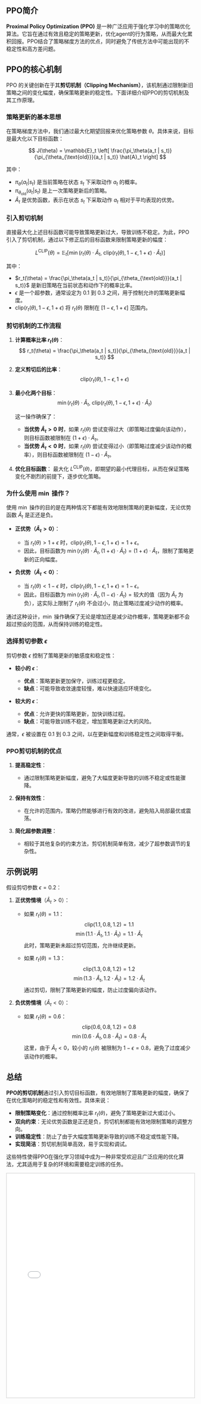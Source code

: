 
## PPO简介

**Proximal Policy Optimization (PPO)** 是一种广泛应用于强化学习中的策略优化算法。它旨在通过有效且稳定的策略更新，优化agent的行为策略，从而最大化累积回报。PPO结合了策略梯度方法的优点，同时避免了传统方法中可能出现的不稳定性和高方差问题。

## PPO的核心机制

PPO 的关键创新在于其**剪切机制（Clipping Mechanism）**，该机制通过限制新旧策略之间的变化幅度，确保策略更新的稳定性。下面详细介绍PPO的剪切机制及其工作原理。

### 策略更新的基本思想

在策略梯度方法中，我们通过最大化期望回报来优化策略参数 $\theta$。具体来说，目标是最大化以下目标函数：

$$
J(\theta) = \mathbb{E}_t \left[ \frac{\pi_\theta(a_t | s_t)}{\pi_{\theta_{\text{old}}}(a_t | s_t)} \hat{A}_t \right]
$$

其中：
- $\pi_\theta(a_t | s_t)$ 是当前策略在状态 $s_t$ 下采取动作 $a_t$ 的概率。
- $\pi_{\theta_{\text{old}}}(a_t | s_t)$ 是上一次策略更新后的策略。
- $\hat{A}_t$ 是优势函数，表示在状态 $s_t$ 下采取动作 $a_t$ 相对于平均表现的优势。

### 引入剪切机制

直接最大化上述目标函数可能导致策略更新过大，导致训练不稳定。为此，PPO 引入了剪切机制，通过以下修正后的目标函数来限制策略更新的幅度：

$$
L^{\text{CLIP}}(\theta) = \mathbb{E}_t \left[ \min \left( r_t(\theta) \cdot \hat{A}_t, \ \text{clip}(r_t(\theta), 1 - \epsilon, 1 + \epsilon) \cdot \hat{A}_t \right) \right]
$$

其中：
- $r_t(\theta) = \frac{\pi_\theta(a_t | s_t)}{\pi_{\theta_{\text{old}}}(a_t | s_t)}$ 是新旧策略在当前状态和动作下的概率比率。
- $\epsilon$ 是一个超参数，通常设定为 $0.1$ 到 $0.3$ 之间，用于控制允许的策略更新幅度。
- $\text{clip}(r_t(\theta), 1 - \epsilon, 1 + \epsilon)$ 将 $r_t(\theta)$ 限制在 $[1 - \epsilon, 1 + \epsilon]$ 范围内。

### 剪切机制的工作流程

1. **计算概率比率 $r_t(\theta)$**：
   $$
   r_t(\theta) = \frac{\pi_\theta(a_t | s_t)}{\pi_{\theta_{\text{old}}}(a_t | s_t)}
   $$

2. **定义剪切后的比率**：
   $$
   \text{clip}(r_t(\theta), 1 - \epsilon, 1 + \epsilon)
   $$

3. **最小化两个目标**：
   $$
   \min \left( r_t(\theta) \cdot \hat{A}_t, \ \text{clip}(r_t(\theta), 1 - \epsilon, 1 + \epsilon) \cdot \hat{A}_t \right)
   $$

   这一操作确保了：
   - **当优势 $\hat{A}_t > 0$ 时**，如果 $r_t(\theta)$ 尝试变得过大（即策略过度偏向该动作），则目标函数被限制在 $(1 + \epsilon) \cdot \hat{A}_t$。
   - **当优势 $\hat{A}_t < 0$ 时**，如果 $r_t(\theta)$ 尝试变得过小（即策略过度减少该动作的概率），则目标函数被限制在 $(1 - \epsilon) \cdot \hat{A}_t$。

4. **优化目标函数**：
   最大化 $L^{\text{CLIP}}(\theta)$，即期望的最小代理目标，从而在保证策略变化不剧烈的前提下，逐步优化策略。

### 为什么使用 $\min$ 操作？

使用 $\min$ 操作的目的是在两种情况下都能有效地限制策略的更新幅度，无论优势函数 $\hat{A}_t$ 是正还是负。

- **正优势（$\hat{A}_t > 0$）**：
  - 当 $r_t(\theta) > 1 + \epsilon$ 时，$\text{clip}(r_t(\theta), 1 - \epsilon, 1 + \epsilon) = 1 + \epsilon$。
  - 因此，目标函数为 $\min(r_t(\theta) \cdot \hat{A}_t, (1 + \epsilon) \cdot \hat{A}_t) = (1 + \epsilon) \cdot \hat{A}_t$，限制了策略更新的正向幅度。

- **负优势（$\hat{A}_t < 0$）**：
  - 当 $r_t(\theta) < 1 - \epsilon$ 时，$\text{clip}(r_t(\theta), 1 - \epsilon, 1 + \epsilon) = 1 - \epsilon$。
  - 因此，目标函数为 $\min(r_t(\theta) \cdot \hat{A}_t, (1 - \epsilon) \cdot \hat{A}_t) = \text{较大的值}$（因为 $\hat{A}_t$ 为负），这实际上限制了 $r_t(\theta)$ 不会过小，防止策略过度减少动作的概率。

通过这种设计，$\min$ 操作确保了无论是增加还是减少动作概率，策略更新都不会超过预设的范围，从而保持训练的稳定性。

### 选择剪切参数 $\epsilon$

剪切参数 $\epsilon$ 控制了策略更新的敏感度和稳定性：
- **较小的 $\epsilon$**：
  - **优点**：策略更新更加保守，训练过程更稳定。
  - **缺点**：可能导致收敛速度较慢，难以快速适应环境变化。
  
- **较大的 $\epsilon$**：
  - **优点**：允许更快的策略更新，加快训练过程。
  - **缺点**：可能导致训练不稳定，增加策略更新过大的风险。

通常，$\epsilon$ 被设置在 $0.1$ 到 $0.3$ 之间，以在更新幅度和训练稳定性之间取得平衡。

### PPO剪切机制的优点

1. **提高稳定性**：
   - 通过限制策略更新幅度，避免了大幅度更新导致的训练不稳定或性能骤降。

2. **保持有效性**：
   - 在允许的范围内，策略仍然能够进行有效的改进，避免陷入局部最优或震荡。

3. **简化超参数调整**：
   - 相较于其他复杂的约束方法，剪切机制简单有效，减少了超参数调节的复杂性。

## 示例说明

假设剪切参数 $\epsilon = 0.2$：

1. **正优势情境**（$\hat{A}_t > 0$）：
   - 如果 $r_t(\theta) = 1.1$：
     $$
     \text{clip}(1.1, 0.8, 1.2) = 1.1
     $$
     $$
     \min(1.1 \cdot \hat{A}_t, 1.1 \cdot \hat{A}_t) = 1.1 \cdot \hat{A}_t
     $$
     此时，策略更新未超过剪切范围，允许继续更新。

   - 如果 $r_t(\theta) = 1.3$：
     $$
     \text{clip}(1.3, 0.8, 1.2) = 1.2
     $$
     $$
     \min(1.3 \cdot \hat{A}_t, 1.2 \cdot \hat{A}_t) = 1.2 \cdot \hat{A}_t
     $$
     通过剪切，限制了策略更新的幅度，防止过度偏向该动作。

2. **负优势情境**（$\hat{A}_t < 0$）：
   - 如果 $r_t(\theta) = 0.6$：
     $$
     \text{clip}(0.6, 0.8, 1.2) = 0.8
     $$
     $$
     \min(0.6 \cdot \hat{A}_t, 0.8 \cdot \hat{A}_t) = 0.8 \cdot \hat{A}_t
     $$
     这里，由于 $\hat{A}_t < 0$，较小的 $r_t(\theta)$ 被限制为 $1 - \epsilon = 0.8$，避免了过度减少该动作的概率。

## 总结

**PPO的剪切机制**通过引入剪切目标函数，有效地限制了策略更新的幅度，确保了在优化策略时的稳定性和有效性。具体来说：

- **限制策略变化**：通过控制概率比率 $r_t(\theta)$，避免了策略更新过大或过小。
- **双向约束**：无论优势函数是正还是负，剪切机制都能有效地限制策略的调整方向。
- **训练稳定性**：防止了由于大幅度策略更新导致的训练不稳定或性能下降。
- **实现简洁**：剪切机制简单高效，易于实现和调试。

这些特性使得PPO在强化学习领域中成为一种非常受欢迎且广泛应用的优化算法，尤其适用于复杂的环境和需要稳定训练的任务。

<iframe src="PPO_Loss.html" width="100%" height="600px" style="border: 1px solid #ccc;" title="PPO Loss Interactive Content">
    您的浏览器不支持 iframe，无法加载交互式内容。
    请 <a href="PPO_Loss.html" target="_blank">点击这里在新窗口中查看</a>。
</iframe>

<script src="https://giscus.app/client.js"
        data-repo="InuyashaYang/AIDIY"
        data-repo-id="R_kgDOM1VVTQ"
        data-category="Announcements"
        data-category-id="DIC_kwDOM1VVTc4Ckls_"
        data-mapping="pathname"
        data-strict="0"
        data-reactions-enabled="1"
        data-emit-metadata="0"
        data-input-position="bottom"
        data-theme="preferred_color_scheme"
        data-lang="zh-CN"
        crossorigin="anonymous"
        async>
</script>
